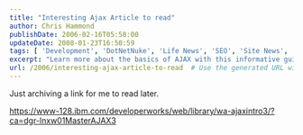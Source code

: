 ```yaml
---
title: "Interesting Ajax Article to read"
author: Chris Hammond
publishDate: 2006-02-16T05:58:00
updateDate: 2008-01-23T16:50:59
tags: [ 'Development', 'DotNetNuke', 'Life News', 'SEO', 'Site News', 'Technology' ]
excerpt: "Learn more about the basics of AJAX with this informative guide from IBM Developer. Bookmark the link for future reference! #ajax #webdevelopment #IBM"
url: /2006/interesting-ajax-article-to-read  # Use the generated URL with year
---
```

<P>Just archiving a link for me to read later.</P> <P><A href="https://www-128.ibm.com/developerworks/web/library/wa-ajaxintro3/?ca=dgr-lnxw01MasterAJAX3">https://www-128.ibm.com/developerworks/web/library/wa-ajaxintro3/?ca=dgr-lnxw01MasterAJAX3</A></P> <P>&nbsp;</P>


